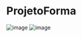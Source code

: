 # ProjetoForma

![image](https://user-images.githubusercontent.com/73840387/182382353-cdfba085-a5b2-4366-8840-ad8cd60f278e.png)
![image](https://user-images.githubusercontent.com/73840387/182382395-3722dcd2-7e22-46f0-b82b-56af34675406.png)

